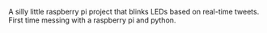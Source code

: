 A silly little raspberry pi project that blinks LEDs based on real-time tweets. First time messing with a raspberry pi and python.
